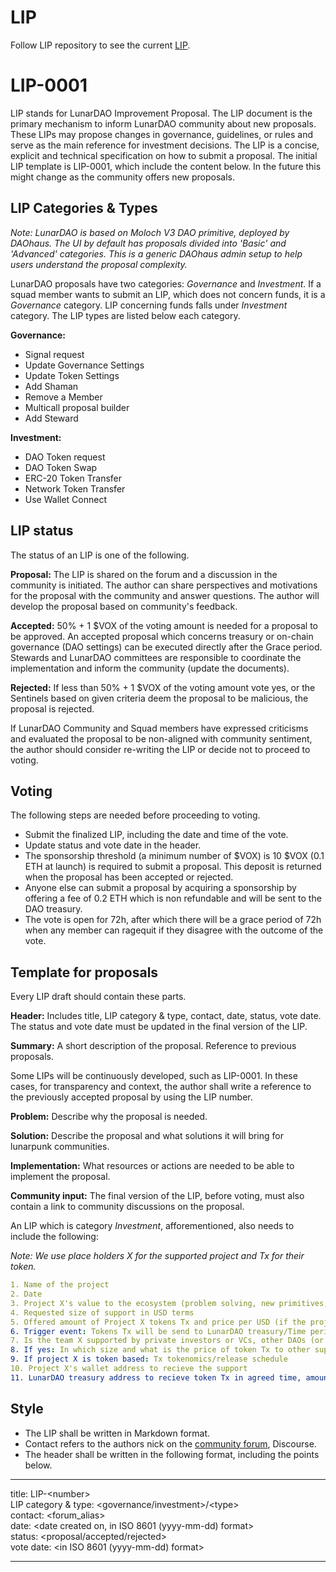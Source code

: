 # LIP

Follow LIP repository to see the current [LIP](https://github.com/lunardao/lip).

# LIP-0001

LIP stands for LunarDAO Improvement Proposal. The LIP document is the primary mechanism to inform LunarDAO community about new proposals. These LIPs may propose changes in governance, guidelines, or rules and serve as the main reference for investment decisions. The LIP is a concise, explicit and technical specification on how to submit a proposal. The initial LIP template is LIP-0001, which include the content below. In the future this might change as the community offers new proposals.

## LIP Categories & Types

*Note: LunarDAO is based on Moloch V3 DAO primitive, deployed by DAOhaus. The UI by default has proposals divided into 'Basic' and 'Advanced' categories. This is a generic DAOhaus admin setup to help users understand the proposal complexity.* 

LunarDAO proposals have two categories: *Governance* and *Investment*. If a squad member wants to submit an LIP, which does not concern funds, it is a *Governance* category. LIP concerning funds falls under *Investment* category. The LIP types are listed below each category.

**Governance:** 

- Signal request  
- Update Governance Settings
- Update Token Settings
- Add Shaman
- Remove a Member  
- Multicall proposal builder
- Add Steward

**Investment:** 

- DAO Token request
- DAO Token Swap
- ERC-20 Token Transfer
- Network Token Transfer
- Use Wallet Connect

## LIP status

The status of an LIP is one of the following.

**Proposal:** The LIP is shared on the forum and a discussion in the community is initiated. The author can share perspectives and motivations for the proposal with the community and answer questions. The author will develop the proposal based on community's feedback.  

**Accepted:** 50% + 1 $VOX of the voting amount is needed for a proposal to be approved. An accepted proposal which concerns treasury or on-chain governance (DAO settings) can be executed directly after the Grace period. Stewards and LunarDAO committees are responsible to coordinate the implementation and inform the community (update the documents). 

**Rejected:** If less than 50% + 1 $VOX of the voting amount vote yes, or the Sentinels based on given criteria deem the proposal to be malicious, the proposal is rejected. 

If LunarDAO Community and Squad members have expressed criticisms and evaluated the proposal to be non-aligned with community sentiment, the author should consider re-writing the LIP or decide not to proceed to voting.

## Voting

The following steps are needed before proceeding to voting.

- Submit the finalized LIP, including the date and time of the vote.  
- Update status and vote date in the header.  
- The sponsorship threshold (a minimum number of $VOX) is 10 $VOX (0.1 ETH at launch) is required to submit a proposal. This deposit is returned when the proposal has been accepted or rejected.  
- Anyone else can submit a proposal by acquiring a sponsorship by offering a fee of 0.2 ETH which is non refundable and will be sent to the DAO treasury.
- The vote is open for 72h, after which there will be a grace period of 72h when any member can ragequit if they disagree with the outcome of the vote.  

## Template for proposals

Every LIP draft should contain these parts.

**Header:** Includes title, LIP category & type, contact, date, status, vote date. The status and vote date must be updated in the final version of the LIP.

**Summary:** A short description of the proposal. Reference to previous proposals.

Some LIPs will be continuously developed, such as LIP-0001. In these cases, for transparency and context, the author shall write a reference to the previously accepted proposal by using the LIP number.

**Problem:** Describe why the proposal is needed.

**Solution:** Describe the proposal and what solutions it will bring for lunarpunk communities.

**Implementation:** What resources or actions are needed to be able to implement the proposal.

**Community input:** The final version of the LIP, before voting, must also contain a link to community discussions on the proposal.

An LIP which is category *Investment*, afforementioned, also needs to include the following:

*Note: We use place holders X for the supported project and Tx for their token.*

```yaml
1. Name of the project
2. Date
3. Project X's value to the ecosystem (problem solving, new primitives, tools, knowledge, monetary etc)
4. Requested size of support in USD terms
5. Offered amount of Project X tokens Tx and price per USD (if the project is monetary based)
6. Trigger event: Tokens Tx will be send to LunarDAO treasury/Time period needed for execution or expected time of launch (when Tx becomes liquid)
7. Is the team X supported by private investors or VCs, other DAOs (or plans to) or just LunarDAO?
8. If yes: In which size and what is the price of token Tx to other supporting subjects?
9. If project X is token based: Tx tokenomics/release schedule
10. Project X's wallet address to recieve the support
11. LunarDAO treasury address to recieve token Tx in agreed time, amount and price: 0x59f77dc848c2e45b5954975ee1969e7a22fa25f6

```

## Style

- The LIP shall be written in Markdown format.  
- Contact refers to the authors nick on the [community forum](forum.lunardao.net), Discourse.  
- The header shall be written in the following format, including the points below.

---
title: LIP-\<number>  
LIP category & type: <governance/investment>/\<type>  
contact: <forum_alias>  
date: <date created on, in ISO 8601 (yyyy-mm-dd) format>  
status: <proposal/accepted/rejected>  
vote date: <in ISO 8601 (yyyy-mm-dd) format>

---


